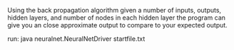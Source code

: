 Using the back propagation algorithm given a number of inputs, outputs, hidden layers,
and number of nodes in each hidden layer the program can give you an close approximate
output to compare to your expected output.

run: java neuralnet.NeuralNetDriver startfile.txt
